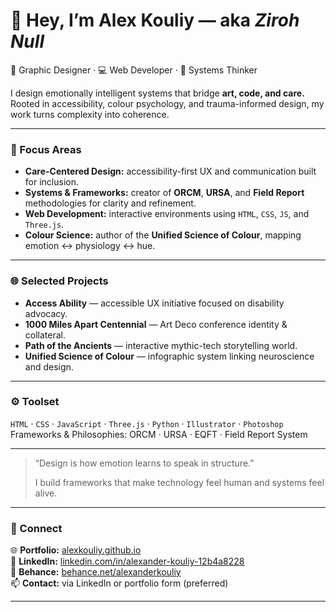 # 👋 Hey, I’m Alex Kouliy — aka *Ziroh Null*
🎨 Graphic Designer · 💻 Web Developer · 🧩 Systems Thinker  

I design emotionally intelligent systems that bridge **art, code, and care.**  
Rooted in accessibility, colour psychology, and trauma-informed design, my work turns complexity into coherence.

---

### 🧭 Focus Areas
- **Care-Centered Design:** accessibility-first UX and communication built for inclusion.  
- **Systems & Frameworks:** creator of **ORCM**, **URSA**, and **Field Report** methodologies for clarity and refinement.  
- **Web Development:** interactive environments using `HTML`, `CSS`, `JS`, and `Three.js`.  
- **Colour Science:** author of the **Unified Science of Colour**, mapping emotion ↔ physiology ↔ hue.

---

### 🌐 Selected Projects
- **Access Ability** — accessible UX initiative focused on disability advocacy.  
- **1000 Miles Apart Centennial** — Art Deco conference identity & collateral.  
- **Path of the Ancients** — interactive mythic-tech storytelling world.  
- **Unified Science of Colour** — infographic system linking neuroscience and design.

---

### ⚙️ Toolset
`HTML` · `CSS` · `JavaScript` · `Three.js` · `Python` · `Illustrator` · `Photoshop`  
Frameworks & Philosophies: ORCM · URSA · EQFT · Field Report System  

---

> “Design is how emotion learns to speak in structure.”  
>  
> I build frameworks that make technology feel human and systems feel alive.

---

### 🔗 Connect
🌐 **Portfolio:** [alexkouliy.github.io](https://alexkouliy.github.io)  
💼 **LinkedIn:** [linkedin.com/in/alexander-kouliy-12b4a8228](https://www.linkedin.com/in/alexander-kouliy-12b4a8228/)  
🎨 **Behance:** [behance.net/alexanderkouliy](https://www.behance.net/alexanderkouliy)  
📫 **Contact:** via LinkedIn or portfolio form (preferred)

---

